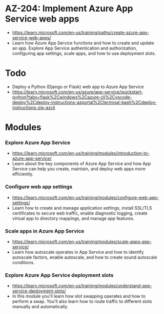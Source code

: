 # AZ-204: Implement Azure App Service web apps

- https://learn.microsoft.com/en-us/training/paths/create-azure-app-service-web-apps/
- Learn how Azure App Service functions and how to create and update an app. Explore App Service authentication and authorization, configuring app settings, scale apps, and how to use deployment slots.


# Todo
- Deploy a Python (Django or Flask) web app to Azure App Service
- https://learn.microsoft.com/en-us/azure/app-service/quickstart-python?tabs=flask%2Cwindows%2Cazure-cli%2Cvscode-deploy%2Cdeploy-instructions-azportal%2Cterminal-bash%2Cdeploy-instructions-zip-azcli



# Modules

### Explore Azure App Service 
- https://learn.microsoft.com/en-us/training/modules/introduction-to-azure-app-service/
- Learn about the key components of Azure App Service and how App Service can help you create, maintain, and deploy web apps more efficiently.


### Configure web app settings
- https://learn.microsoft.com/en-us/training/modules/configure-web-app-settings/
- Learn how to create and manage application settings, install SSL/TLS certificates to secure web traffic, enable diagnostic logging, create virtual app to directory mappings, and manage app features.


### Scale apps in Azure App Service
- https://learn.microsoft.com/en-us/training/modules/scale-apps-app-service/
- Learn how autoscale operates in App Service and how to identify autoscale factors, enable autoscale, and how to create sound autoscale conditions.


### Explore Azure App Service deployment slots
- https://learn.microsoft.com/en-us/training/modules/understand-app-service-deployment-slots/
- In this module you'll learn how slot swapping operates and how to perform a swap. You'll also learn how to route traffic to different slots manually and automatically.

